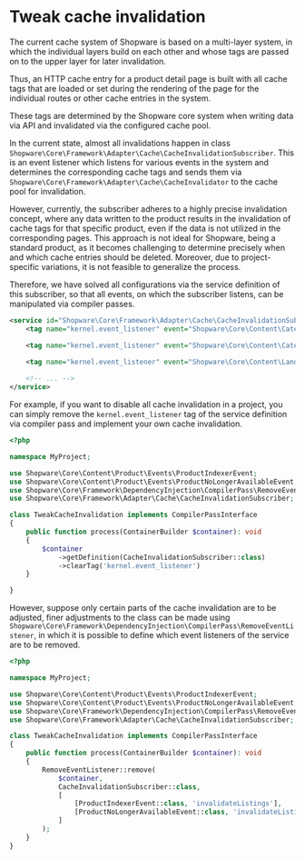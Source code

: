 # Tweak cache invalidation

The current cache system of Shopware is based on a multi-layer system, in which the individual layers build on each other and whose tags are passed on to the upper layer for later invalidation.

Thus, an HTTP cache entry for a product detail page is built with all cache tags that are loaded or set during the rendering of the page for the individual routes or other cache entries in the system.

These tags are determined by the Shopware core system when writing data via API and invalidated via the configured cache pool.

In the current state, almost all invalidations happen in class `Shopware\Core\Framework\Adapter\Cache\CacheInvalidationSubscriber`. This is an event listener which listens for various events in the system and determines the corresponding cache tags and sends them via `Shopware\Core\Framework\Adapter\Cache\CacheInvalidator` to the cache pool for invalidation.

However, currently, the subscriber adheres to a highly precise invalidation concept, where any data written to the product results in the invalidation of cache tags for that specific product, even if the data is not utilized in the corresponding pages. This approach is not ideal for Shopware, being a standard product, as it becomes challenging to determine precisely when and which cache entries should be deleted. Moreover, due to project-specific variations, it is not feasible to generalize the process. 

Therefore, we have solved all configurations via the service definition of this subscriber, so that all events, on which the subscriber listens, can be manipulated via compiler passes.

```xml
<service id="Shopware\Core\Framework\Adapter\Cache\CacheInvalidationSubscriber">
    <tag name="kernel.event_listener" event="Shopware\Core\Content\Category\Event\CategoryIndexerEvent" method="invalidateCategoryRouteByCategoryIds" priority="2000" />

    <tag name="kernel.event_listener" event="Shopware\Core\Content\Category\Event\CategoryIndexerEvent" method="invalidateListingRouteByCategoryIds" priority="2001" />

    <tag name="kernel.event_listener" event="Shopware\Core\Content\LandingPage\Event\LandingPageIndexerEvent" method="invalidateIndexedLandingPages" priority="2000" />
    
    <!-- ... -->
</service>
```

For example, if you want to disable all cache invalidation in a project, you can simply remove the `kernel.event_listener` tag of the service definition via compiler pass and implement your own cache invalidation.

```php
<?php

namespace MyProject;

use Shopware\Core\Content\Product\Events\ProductIndexerEvent;
use Shopware\Core\Content\Product\Events\ProductNoLongerAvailableEvent;
use Shopware\Core\Framework\DependencyInjection\CompilerPass\RemoveEventListener;
use Shopware\Core\Framework\Adapter\Cache\CacheInvalidationSubscriber;

class TweakCacheInvalidation implements CompilerPassInterface
{
    public function process(ContainerBuilder $container): void
    {
        $container
            ->getDefinition(CacheInvalidationSubscriber::class)
            ->clearTag('kernel.event_listener')
    }

}
```

However, suppose only certain parts of the cache invalidation are to be adjusted, finer adjustments to the class can be made using `Shopware\Core\Framework\DependencyInjection\CompilerPass\RemoveEventListener`, in which it is possible to define which event listeners of the service are to be removed.

```php
<?php

namespace MyProject;

use Shopware\Core\Content\Product\Events\ProductIndexerEvent;
use Shopware\Core\Content\Product\Events\ProductNoLongerAvailableEvent;
use Shopware\Core\Framework\DependencyInjection\CompilerPass\RemoveEventListener;
use Shopware\Core\Framework\Adapter\Cache\CacheInvalidationSubscriber;

class TweakCacheInvalidation implements CompilerPassInterface
{
    public function process(ContainerBuilder $container): void
    {
        RemoveEventListener::remove(
            $container,
            CacheInvalidationSubscriber::class,
            [
                [ProductIndexerEvent::class, 'invalidateListings'],
                [ProductNoLongerAvailableEvent::class, 'invalidateListings'],
            ]
        );
    }
} 
```
